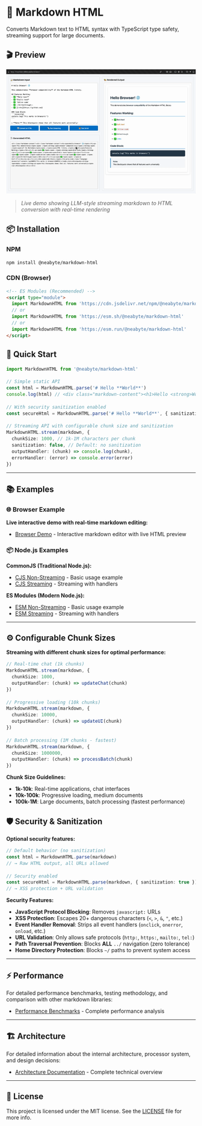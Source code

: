 # 📝 Markdown HTML

Converts Markdown text to HTML syntax with TypeScript type safety, streaming support for large documents.

## 🎬 Preview

![Preview](./assets/preview.gif)

> *Live demo showing LLM-style streaming markdown to HTML conversion with real-time rendering*

## 📦 Installation

### NPM
```bash
npm install @neabyte/markdown-html
```

### CDN (Browser)
```html
<!-- ES Modules (Recommended) -->
<script type="module">
  import MarkdownHTML from 'https://cdn.jsdelivr.net/npm/@neabyte/markdown-html/+esm'
  // or
  import MarkdownHTML from 'https://esm.sh/@neabyte/markdown-html'
  // or
  import MarkdownHTML from 'https://esm.run/@neabyte/markdown-html'
</script>
```

## 🚀 Quick Start

```typescript
import MarkdownHTML from '@neabyte/markdown-html'

// Simple static API
const html = MarkdownHTML.parse('# Hello **World**')
console.log(html) // <div class="markdown-content"><h1>Hello <strong>World</strong></h1></div>

// With security sanitization enabled
const secureHtml = MarkdownHTML.parse('# Hello **World**', { sanitization: true })

// Streaming API with configurable chunk size and sanitization
MarkdownHTML.stream(markdown, {
  chunkSize: 1000, // 1k-1M characters per chunk
  sanitization: false, // Default: no sanitization
  outputHandler: (chunk) => console.log(chunk),
  errorHandler: (error) => console.error(error)
})
```

---

## 📚 Examples

### 🌐 Browser Example
**Live interactive demo with real-time markdown editing:**
- [Browser Demo](./examples/browser/index.html) - Interactive markdown editor with live HTML preview

### 📦 Node.js Examples

**CommonJS (Traditional Node.js):**
- [CJS Non-Streaming](./examples/cjs/non-stream.js) - Basic usage example
- [CJS Streaming](./examples/cjs/stream.js) - Streaming with handlers

**ES Modules (Modern Node.js):**
- [ESM Non-Streaming](./examples/esm/non-stream.js) - Basic usage example
- [ESM Streaming](./examples/esm/stream.js) - Streaming with handlers

---

## ⚙️ Configurable Chunk Sizes

**Streaming with different chunk sizes for optimal performance:**

```typescript
// Real-time chat (1k chunks)
MarkdownHTML.stream(markdown, {
  chunkSize: 1000,
  outputHandler: (chunk) => updateChat(chunk)
})

// Progressive loading (10k chunks)
MarkdownHTML.stream(markdown, {
  chunkSize: 10000,
  outputHandler: (chunk) => updateUI(chunk)
})

// Batch processing (1M chunks - fastest)
MarkdownHTML.stream(markdown, {
  chunkSize: 1000000,
  outputHandler: (chunk) => processBatch(chunk)
})
```

**Chunk Size Guidelines:**
- **1k-10k**: Real-time applications, chat interfaces
- **10k-100k**: Progressive loading, medium documents
- **100k-1M**: Large documents, batch processing (fastest performance)

## 🛡️ Security & Sanitization

**Optional security features:**

```typescript
// Default behavior (no sanitization)
const html = MarkdownHTML.parse(markdown)
// → Raw HTML output, all URLs allowed

// Security enabled
const secureHtml = MarkdownHTML.parse(markdown, { sanitization: true })
// → XSS protection + URL validation
```

**Security Features:**
- **JavaScript Protocol Blocking**: Removes `javascript:` URLs
- **XSS Protection**: Escapes 20+ dangerous characters (`<`, `>`, `&`, `"`, etc.)
- **Event Handler Removal**: Strips all event handlers (`onclick`, `onerror`, `onload`, etc.)
- **URL Validation**: Only allows safe protocols (`http:`, `https:`, `mailto:`, `tel:`)
- **Path Traversal Prevention**: Blocks **ALL** `../` navigation (zero tolerance)
- **Home Directory Protection**: Blocks `~/` paths to prevent system access

---

## ⚡ Performance

For detailed performance benchmarks, testing methodology, and comparison with other markdown libraries:

- [Performance Benchmarks](./BENCHMARK.md) - Complete performance analysis

---

## 🏗️ Architecture

For detailed information about the internal architecture, processor system, and design decisions:

- [Architecture Documentation](./ARCHITECTURE.md) - Complete technical overview

---

## 📄 License

This project is licensed under the MIT license. See the [LICENSE](LICENSE) file for more info.